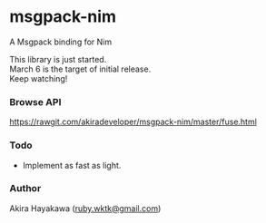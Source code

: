# msgpack-nim

A Msgpack binding for Nim

This library is just started.  
March 6 is the target of initial release.  
Keep watching!

### Browse API

https://rawgit.com/akiradeveloper/msgpack-nim/master/fuse.html

### Todo

* Implement as fast as light.

### Author

Akira Hayakawa (ruby.wktk@gmail.com)
